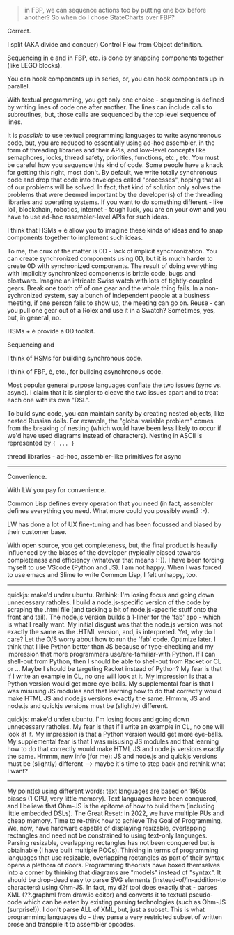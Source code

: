 > in FBP, we can sequence actions too by putting one box before another? So when do I chose StateCharts over FBP?

Correct.

I split (AKA divide and conquer) Control Flow from Object definition.

Sequencing in ė and in FBP, etc. is done by snapping components together (like LEGO blocks).  

You can hook components up in series, or, you can hook components up in parallel.

With textual programming, you get only one choice - sequencing is defined by writing lines of code one after another.  The lines can include calls to subroutines, but, those calls are sequenced by the top level sequence of lines.

It is *possible* to use textual programming languages to write asynchronous code, but, you are reduced to essentially using ad-hoc assembler, in the form of threading libraries and their APIs, and low-level concepts like semaphores, locks, thread safety, priorities, functions, etc., etc.  You must be careful how you sequence this kind of code.  Some people have a knack for getting this right, most don't.  By default, we write totally synchronous code and drop that code into envelopes called "processes", hoping that all of our problems will be solved.  In fact, that kind of solution only solves the problems that were deemed important by the developer(s) of the threading libraries and operating systems.  If you want to do something different - like IoT, blockchain, robotics, internet - tough luck, you are on your own and you have to use ad-hoc assembler-level APIs for such ideas.

I think that HSMs + ė allow you to imagine these kinds of ideas and to snap components together to implement such ideas.

To me, the crux of the matter is 0D - lack of implicit synchronization.  You can create synchronized components using 0D, but it is much harder to create 0D with synchronized components.  The result of doing everything with implicitly synchronized components is brittle code, bugs and bloatware.  Imagine an intricate Swiss watch with lots of tightly-coupled gears.  Break one tooth off of one gear and the whole thing fails.  In a non-sychronized system, say a bunch of independent people at a business meeting, if one person fails to show up, the meeting can go on.  Reuse - can you pull one gear out of a Rolex and use it in a Swatch?  Sometimes, yes, but, in general, no.

HSMs + ė provide a 0D toolkit.


Sequencing and 

I think of HSMs for building synchronous code.

I think of FBP, ė, etc., for building asynchronous code.

Most popular general purpose languages conflate the two issues (sync vs. async).  I claim that it is simpler to cleave the two issues apart and to treat each one with its own "DSL".

To build sync code, you can maintain sanity by creating nested objects, like nested Russian dolls.  For example, the "global variable problem" comes from the breaking of nesting (which would have been less likely to occur if we'd have used diagrams instead of characters).  Nesting in ASCII is represented by `{ ... }`

thread libraries - ad-hoc, assembler-like primitives for async

---

Convenience.

With LW you pay for convenience.  

Common Lisp defines every operation that you need (in fact, assembler defines everything you need.  What more could you possibly want? :-).  

LW has done a lot of UX fine-tuning and has been focussed and biased by their customer base.  

With open source, you get completeness, but, the final product is heavily influenced by the biases of the developer (typically biased towards completeness and efficiency (whatever that means :-)).  I have been forcing myself to use VScode (Python and JS).  I am not happy.  When I was forced to use emacs and Slime to write Common Lisp, I felt unhappy, too.

---

quickjs: make'd under ubuntu. Rethink: I'm losing focus and going down unnecessary ratholes.  I build a node.js-specific version of the code by scraping the .html file (and tacking a bit of node.js-specific stuff onto the front and tail).  The node.js version builds a 1-liner for the 'fab' app - which is what I really want.  My initial disgust was that the node.js version was not exactly the same as the .HTML version, and, is interpreted.  Yet, why do I care?  Let the O/S worry about how to run the 'fab' code.  Optimize later.  I think that I like Python better than JS because of type-checking and my impression that more programmers use/are-familiar-with Python.  If I can shell-out from Python, then I should be able to shell-out from Racket or CL or ...  Maybe I should be targeting Racket instead of Python?  My fear is that if I write an example in CL, no one will look at it.  My impression is that a Python version would get more eye-balls.  My supplemental fear is that I was misusing JS modules and that learning how to do that correctly would make HTML JS and node.js versions exactly the same.  Hmmm, JS and node.js and quickjs versions must be (slightly) different.

quickjs: make'd under ubuntu. I'm losing focus and going down unnecessary ratholes.  My fear is that if I write an example in CL, no one will look at it.  My impression is that a Python version would get more eye-balls.  My supplemental fear is that I was misusing JS modules and that learning how to do that correctly would make HTML JS and node.js versions exactly the same.  Hmmm, new info (for me): JS and node.js and quickjs versions must be (slightly) different --> maybe it's time to step back and rethink what I want?

---

My point(s) using different words: text languages are based on 1950s biases (1 CPU, very little memory).  Text languages have been conquered, and I believe that Ohm-JS is the epitome of how to build them (including little embedded DSLs). The Great Reset: in 2022, we have multiple PUs and cheap memory.  Time to re-think how to achieve The Goal of Programming.  We, now, have hardware capable of displaying resizable, overlapping rectangles and need not be constrained to using text-only languages.  Parsing resizable, overlapping rectangles has not been conquered but is obtainable (I have built multiple POCs).  Thinking in terms of programming languages that use resizable, overlapping rectangles as part of their syntax opens a plethora of doors.  Programming theorists have boxed themselves into a corner by thinking that diagrams are "models" instead of "syntax".  It should be drop-dead easy to parse SVG elements (instead-of/in-addition-to characters) using Ohm-JS.  In fact, my d2f tool does exactly that - parses XML (??.graphml from draw.io editor) and converts it to textual pseudo-code which can be eaten by existing parsing technologies (such as Ohm-JS (surprise!)).  I don't parse ALL of XML, but, just a subset.  This is what programming languages do - they parse a very restricted subset of written prose and transpile it to assembler opcodes.